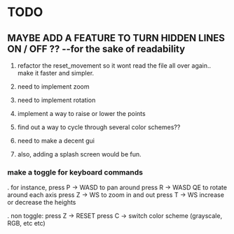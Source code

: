 # TODO



## MAYBE ADD A FEATURE TO TURN HIDDEN LINES ON / OFF ?? --for the sake of readability

1. refactor the reset_movement so it wont read the file all over again.. make it faster and simpler.

2. need to implement zoom
3. need to implement rotation

3. implement a way to raise or lower the points

5. find out a way to cycle through several color schemes??

6. need to make a decent gui

7. also, adding a splash screen would be fun.

### make a toggle for keyboard commands

. for instance, press P -> WASD to pan around
              press R -> WASD QE to rotate around each axis
              press Z -> WS to zoom in and out
              press T -> WS increase or decrease the heights

. non toggle:
              press Z -> RESET
              press C -> switch color scheme (grayscale, RGB, etc etc)
              
